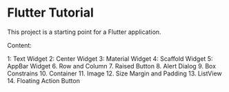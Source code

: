 # Flutter Tutorial

This project is a starting point for a Flutter application.

Content:

1: Text Widget
2: Center Widget
3: Material Widget
4: Scaffold Widget
5: AppBar Widget
6. Row and Column
7. Raised Button
8. Alert Dialog
9. Box Constrains
10. Container
11. Image
12. Size Margin and Padding
13. ListView
14. Floating Action Button

